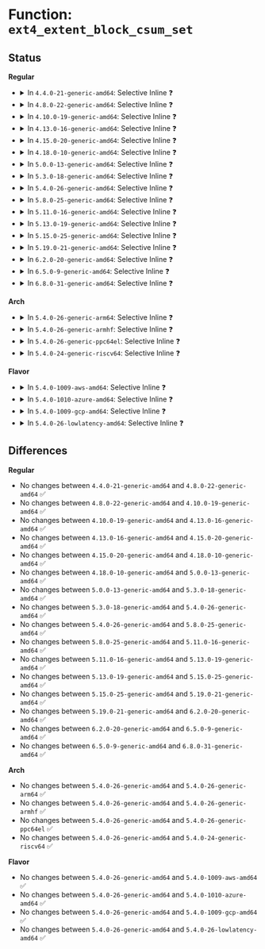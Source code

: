 # Function: <code>ext4_extent_block_csum_set</code>

## Status
<b>Regular</b>
<ul>
<li>
<details>
<summary>In <code>4.4.0-21-generic-amd64</code>: Selective Inline ❓</summary>

```c
void ext4_extent_block_csum_set(struct inode * inode, struct ext4_extent_header * eh)
```

```json
{
  "name": "ext4_extent_block_csum_set",
  "collision_type": "Unique Static",
  "inline_type": "Selective",
  "funcs": [
    {
      "addr": 18446744071581741728,
      "name": "ext4_extent_block_csum_set",
      "external": false,
      "loc": "fs/ext4/extents.c:86",
      "file": "fs/ext4/extents.c",
      "inline": "not declared, inlined",
      "caller_inline": [],
      "caller_func": [
        "fs/ext4/extents.c:__ext4_ext_dirty",
        "fs/ext4/extents.c:ext4_ext_insert_extent",
        "fs/ext4/extents.c:ext4_ext_insert_extent",
        "fs/ext4/extents.c:ext4_ext_insert_extent"
      ]
    }
  ],
  "symbols": [
    {
      "addr": 18446744071581741728,
      "name": "ext4_extent_block_csum_set",
      "section": ".text",
      "bind": "STB_LOCAL",
      "size": 145
    }
  ]
}
```
</details>
</li>
<li>
<details>
<summary>In <code>4.8.0-22-generic-amd64</code>: Selective Inline ❓</summary>

```c
void ext4_extent_block_csum_set(struct inode * inode, struct ext4_extent_header * eh)
```

```json
{
  "name": "ext4_extent_block_csum_set",
  "collision_type": "Unique Static",
  "inline_type": "Selective",
  "funcs": [
    {
      "addr": 18446744071581936784,
      "name": "ext4_extent_block_csum_set",
      "external": false,
      "loc": "fs/ext4/extents.c:86",
      "file": "fs/ext4/extents.c",
      "inline": "not declared, inlined",
      "caller_inline": [],
      "caller_func": [
        "fs/ext4/extents.c:ext4_ext_insert_extent",
        "fs/ext4/extents.c:ext4_ext_insert_extent",
        "fs/ext4/extents.c:ext4_ext_insert_extent",
        "fs/ext4/extents.c:__ext4_ext_dirty"
      ]
    }
  ],
  "symbols": [
    {
      "addr": 18446744071581936784,
      "name": "ext4_extent_block_csum_set",
      "section": ".text",
      "bind": "STB_LOCAL",
      "size": 145
    }
  ]
}
```
</details>
</li>
<li>
<details>
<summary>In <code>4.10.0-19-generic-amd64</code>: Selective Inline ❓</summary>

```c
void ext4_extent_block_csum_set(struct inode * inode, struct ext4_extent_header * eh)
```

```json
{
  "name": "ext4_extent_block_csum_set",
  "collision_type": "Unique Static",
  "inline_type": "Selective",
  "funcs": [
    {
      "addr": 18446744071582026848,
      "name": "ext4_extent_block_csum_set",
      "external": false,
      "loc": "fs/ext4/extents.c:86",
      "file": "fs/ext4/extents.c",
      "inline": "not declared, inlined",
      "caller_inline": [],
      "caller_func": [
        "fs/ext4/extents.c:ext4_ext_insert_extent",
        "fs/ext4/extents.c:ext4_ext_insert_extent",
        "fs/ext4/extents.c:ext4_ext_insert_extent",
        "fs/ext4/extents.c:__ext4_ext_dirty"
      ]
    }
  ],
  "symbols": [
    {
      "addr": 18446744071582026848,
      "name": "ext4_extent_block_csum_set",
      "section": ".text",
      "bind": "STB_LOCAL",
      "size": 145
    }
  ]
}
```
</details>
</li>
<li>
<details>
<summary>In <code>4.13.0-16-generic-amd64</code>: Selective Inline ❓</summary>

```c
void ext4_extent_block_csum_set(struct inode * inode, struct ext4_extent_header * eh)
```

```json
{
  "name": "ext4_extent_block_csum_set",
  "collision_type": "Unique Static",
  "inline_type": "Selective",
  "funcs": [
    {
      "addr": 18446744071581889584,
      "name": "ext4_extent_block_csum_set",
      "external": false,
      "loc": "fs/ext4/extents.c:86",
      "file": "fs/ext4/extents.c",
      "inline": "not declared, inlined",
      "caller_inline": [],
      "caller_func": [
        "fs/ext4/extents.c:ext4_ext_insert_extent",
        "fs/ext4/extents.c:ext4_ext_insert_extent",
        "fs/ext4/extents.c:ext4_ext_insert_extent",
        "fs/ext4/extents.c:__ext4_ext_dirty"
      ]
    }
  ],
  "symbols": [
    {
      "addr": 18446744071581889584,
      "name": "ext4_extent_block_csum_set",
      "section": ".text",
      "bind": "STB_LOCAL",
      "size": 69
    }
  ]
}
```
</details>
</li>
<li>
<details>
<summary>In <code>4.15.0-20-generic-amd64</code>: Selective Inline ❓</summary>

```c
void ext4_extent_block_csum_set(struct inode * inode, struct ext4_extent_header * eh)
```

```json
{
  "name": "ext4_extent_block_csum_set",
  "collision_type": "Unique Static",
  "inline_type": "Selective",
  "funcs": [
    {
      "addr": 18446744071582039600,
      "name": "ext4_extent_block_csum_set",
      "external": false,
      "loc": "fs/ext4/extents.c:86",
      "file": "fs/ext4/extents.c",
      "inline": "not declared, inlined",
      "caller_inline": [],
      "caller_func": [
        "fs/ext4/extents.c:ext4_ext_insert_extent",
        "fs/ext4/extents.c:ext4_ext_insert_extent",
        "fs/ext4/extents.c:ext4_ext_insert_extent",
        "fs/ext4/extents.c:__ext4_ext_dirty"
      ]
    }
  ],
  "symbols": [
    {
      "addr": 18446744071582039600,
      "name": "ext4_extent_block_csum_set",
      "section": ".text",
      "bind": "STB_LOCAL",
      "size": 162
    }
  ]
}
```
</details>
</li>
<li>
<details>
<summary>In <code>4.18.0-10-generic-amd64</code>: Selective Inline ❓</summary>

```c
void ext4_extent_block_csum_set(struct inode * inode, struct ext4_extent_header * eh)
```

```json
{
  "name": "ext4_extent_block_csum_set",
  "collision_type": "Unique Static",
  "inline_type": "Selective",
  "funcs": [
    {
      "addr": 18446744071582227936,
      "name": "ext4_extent_block_csum_set",
      "external": false,
      "loc": "fs/ext4/extents.c:74",
      "file": "fs/ext4/extents.c",
      "inline": "not declared, inlined",
      "caller_inline": [],
      "caller_func": [
        "fs/ext4/extents.c:ext4_ext_insert_extent",
        "fs/ext4/extents.c:ext4_ext_split",
        "fs/ext4/extents.c:ext4_ext_split",
        "fs/ext4/extents.c:__ext4_ext_dirty"
      ]
    }
  ],
  "symbols": [
    {
      "addr": 18446744071582227936,
      "name": "ext4_extent_block_csum_set",
      "section": ".text",
      "bind": "STB_LOCAL",
      "size": 162
    }
  ]
}
```
</details>
</li>
<li>
<details>
<summary>In <code>5.0.0-13-generic-amd64</code>: Selective Inline ❓</summary>

```c
void ext4_extent_block_csum_set(struct inode * inode, struct ext4_extent_header * eh)
```

```json
{
  "name": "ext4_extent_block_csum_set",
  "collision_type": "Unique Static",
  "inline_type": "Selective",
  "funcs": [
    {
      "addr": 18446744071582323024,
      "name": "ext4_extent_block_csum_set",
      "external": false,
      "loc": "fs/ext4/extents.c:74",
      "file": "fs/ext4/extents.c",
      "inline": "not declared, inlined",
      "caller_inline": [],
      "caller_func": [
        "fs/ext4/extents.c:ext4_ext_insert_extent",
        "fs/ext4/extents.c:ext4_ext_split",
        "fs/ext4/extents.c:ext4_ext_split",
        "fs/ext4/extents.c:__ext4_ext_dirty"
      ]
    }
  ],
  "symbols": [
    {
      "addr": 18446744071582323024,
      "name": "ext4_extent_block_csum_set",
      "section": ".text",
      "bind": "STB_LOCAL",
      "size": 162
    }
  ]
}
```
</details>
</li>
<li>
<details>
<summary>In <code>5.3.0-18-generic-amd64</code>: Selective Inline ❓</summary>

```c
void ext4_extent_block_csum_set(struct inode * inode, struct ext4_extent_header * eh)
```

```json
{
  "name": "ext4_extent_block_csum_set",
  "collision_type": "Unique Static",
  "inline_type": "Selective",
  "funcs": [
    {
      "addr": 18446744071582490176,
      "name": "ext4_extent_block_csum_set",
      "external": false,
      "loc": "fs/ext4/extents.c:74",
      "file": "fs/ext4/extents.c",
      "inline": "not declared, inlined",
      "caller_inline": [],
      "caller_func": [
        "fs/ext4/extents.c:ext4_ext_create_new_leaf",
        "fs/ext4/extents.c:ext4_ext_split",
        "fs/ext4/extents.c:ext4_ext_split",
        "fs/ext4/extents.c:__ext4_ext_dirty"
      ]
    }
  ],
  "symbols": [
    {
      "addr": 18446744071582490176,
      "name": "ext4_extent_block_csum_set",
      "section": ".text",
      "bind": "STB_LOCAL",
      "size": 155
    }
  ]
}
```
</details>
</li>
<li>
<details>
<summary>In <code>5.4.0-26-generic-amd64</code>: Selective Inline ❓</summary>

```c
void ext4_extent_block_csum_set(struct inode * inode, struct ext4_extent_header * eh)
```

```json
{
  "name": "ext4_extent_block_csum_set",
  "collision_type": "Unique Static",
  "inline_type": "Selective",
  "funcs": [
    {
      "addr": 18446744071582589792,
      "name": "ext4_extent_block_csum_set",
      "external": false,
      "loc": "fs/ext4/extents.c:74",
      "file": "fs/ext4/extents.c",
      "inline": "not declared, inlined",
      "caller_inline": [],
      "caller_func": [
        "fs/ext4/extents.c:ext4_ext_create_new_leaf",
        "fs/ext4/extents.c:ext4_ext_split",
        "fs/ext4/extents.c:ext4_ext_split",
        "fs/ext4/extents.c:__ext4_ext_dirty"
      ]
    }
  ],
  "symbols": [
    {
      "addr": 18446744071582589792,
      "name": "ext4_extent_block_csum_set",
      "section": ".text",
      "bind": "STB_LOCAL",
      "size": 68
    }
  ]
}
```
</details>
</li>
<li>
<details>
<summary>In <code>5.8.0-25-generic-amd64</code>: Selective Inline ❓</summary>

```c
void ext4_extent_block_csum_set(struct inode * inode, struct ext4_extent_header * eh)
```

```json
{
  "name": "ext4_extent_block_csum_set",
  "collision_type": "Unique Static",
  "inline_type": "Selective",
  "funcs": [
    {
      "addr": 18446744071582898368,
      "name": "ext4_extent_block_csum_set",
      "external": false,
      "loc": "fs/ext4/extents.c:75",
      "file": "fs/ext4/extents.c",
      "inline": "not declared, inlined",
      "caller_inline": [],
      "caller_func": [
        "fs/ext4/extents.c:ext4_ext_grow_indepth",
        "fs/ext4/extents.c:ext4_ext_split",
        "fs/ext4/extents.c:ext4_ext_split",
        "fs/ext4/extents.c:__ext4_ext_dirty"
      ]
    }
  ],
  "symbols": [
    {
      "addr": 18446744071582898368,
      "name": "ext4_extent_block_csum_set",
      "section": ".text",
      "bind": "STB_LOCAL",
      "size": 160
    }
  ]
}
```
</details>
</li>
<li>
<details>
<summary>In <code>5.11.0-16-generic-amd64</code>: Selective Inline ❓</summary>

```c
void ext4_extent_block_csum_set(struct inode * inode, struct ext4_extent_header * eh)
```

```json
{
  "name": "ext4_extent_block_csum_set",
  "collision_type": "Unique Static",
  "inline_type": "Selective",
  "funcs": [
    {
      "addr": 18446744071582970288,
      "name": "ext4_extent_block_csum_set",
      "external": false,
      "loc": "fs/ext4/extents.c:75",
      "file": "fs/ext4/extents.c",
      "inline": "not declared, inlined",
      "caller_inline": [],
      "caller_func": [
        "fs/ext4/extents.c:ext4_ext_grow_indepth",
        "fs/ext4/extents.c:ext4_ext_split",
        "fs/ext4/extents.c:ext4_ext_split",
        "fs/ext4/extents.c:__ext4_ext_dirty"
      ]
    }
  ],
  "symbols": [
    {
      "addr": 18446744071582970288,
      "name": "ext4_extent_block_csum_set",
      "section": ".text",
      "bind": "STB_LOCAL",
      "size": 160
    }
  ]
}
```
</details>
</li>
<li>
<details>
<summary>In <code>5.13.0-19-generic-amd64</code>: Selective Inline ❓</summary>

```c
void ext4_extent_block_csum_set(struct inode * inode, struct ext4_extent_header * eh)
```

```json
{
  "name": "ext4_extent_block_csum_set",
  "collision_type": "Unique Static",
  "inline_type": "Selective",
  "funcs": [
    {
      "addr": 18446744071582996080,
      "name": "ext4_extent_block_csum_set",
      "external": false,
      "loc": "fs/ext4/extents.c:75",
      "file": "fs/ext4/extents.c",
      "inline": "not declared, inlined",
      "caller_inline": [],
      "caller_func": [
        "fs/ext4/extents.c:ext4_ext_grow_indepth",
        "fs/ext4/extents.c:ext4_ext_split",
        "fs/ext4/extents.c:ext4_ext_split",
        "fs/ext4/extents.c:__ext4_ext_dirty"
      ]
    }
  ],
  "symbols": [
    {
      "addr": 18446744071582996080,
      "name": "ext4_extent_block_csum_set",
      "section": ".text",
      "bind": "STB_LOCAL",
      "size": 155
    }
  ]
}
```
</details>
</li>
<li>
<details>
<summary>In <code>5.15.0-25-generic-amd64</code>: Selective Inline ❓</summary>

```c
void ext4_extent_block_csum_set(struct inode * inode, struct ext4_extent_header * eh)
```

```json
{
  "name": "ext4_extent_block_csum_set",
  "collision_type": "Unique Static",
  "inline_type": "Selective",
  "funcs": [
    {
      "addr": 18446744071583333808,
      "name": "ext4_extent_block_csum_set",
      "external": false,
      "loc": "fs/ext4/extents.c:75",
      "file": "fs/ext4/extents.c",
      "inline": "not declared, inlined",
      "caller_inline": [],
      "caller_func": [
        "fs/ext4/extents.c:ext4_ext_grow_indepth",
        "fs/ext4/extents.c:ext4_ext_split",
        "fs/ext4/extents.c:ext4_ext_split",
        "fs/ext4/extents.c:__ext4_ext_dirty"
      ]
    }
  ],
  "symbols": [
    {
      "addr": 18446744071583333808,
      "name": "ext4_extent_block_csum_set",
      "section": ".text",
      "bind": "STB_LOCAL",
      "size": 155
    }
  ]
}
```
</details>
</li>
<li>
<details>
<summary>In <code>5.19.0-21-generic-amd64</code>: Selective Inline ❓</summary>

```c
void ext4_extent_block_csum_set(struct inode * inode, struct ext4_extent_header * eh)
```

```json
{
  "name": "ext4_extent_block_csum_set",
  "collision_type": "Unique Static",
  "inline_type": "Selective",
  "funcs": [
    {
      "addr": 18446744071583842912,
      "name": "ext4_extent_block_csum_set",
      "external": false,
      "loc": "fs/ext4/extents.c:75",
      "file": "fs/ext4/extents.c",
      "inline": "not declared, inlined",
      "caller_inline": [],
      "caller_func": [
        "fs/ext4/extents.c:ext4_ext_grow_indepth",
        "fs/ext4/extents.c:ext4_ext_split",
        "fs/ext4/extents.c:ext4_ext_split",
        "fs/ext4/extents.c:__ext4_ext_dirty"
      ]
    }
  ],
  "symbols": [
    {
      "addr": 18446744071583842912,
      "name": "ext4_extent_block_csum_set",
      "section": ".text",
      "bind": "STB_LOCAL",
      "size": 185
    }
  ]
}
```
</details>
</li>
<li>
<details>
<summary>In <code>6.2.0-20-generic-amd64</code>: Selective Inline ❓</summary>

```c
void ext4_extent_block_csum_set(struct inode * inode, struct ext4_extent_header * eh)
```

```json
{
  "name": "ext4_extent_block_csum_set",
  "collision_type": "Unique Static",
  "inline_type": "Selective",
  "funcs": [
    {
      "addr": 18446744071584466784,
      "name": "ext4_extent_block_csum_set",
      "external": false,
      "loc": "fs/ext4/extents.c:75",
      "file": "fs/ext4/extents.c",
      "inline": "not declared, inlined",
      "caller_inline": [],
      "caller_func": [
        "fs/ext4/extents.c:ext4_ext_grow_indepth",
        "fs/ext4/extents.c:ext4_ext_split",
        "fs/ext4/extents.c:ext4_ext_split",
        "fs/ext4/extents.c:__ext4_ext_dirty"
      ]
    }
  ],
  "symbols": [
    {
      "addr": 18446744071584466784,
      "name": "ext4_extent_block_csum_set",
      "section": ".text",
      "bind": "STB_LOCAL",
      "size": 185
    }
  ]
}
```
</details>
</li>
<li>
<details>
<summary>In <code>6.5.0-9-generic-amd64</code>: Selective Inline ❓</summary>

```c
void ext4_extent_block_csum_set(struct inode * inode, struct ext4_extent_header * eh)
```

```json
{
  "name": "ext4_extent_block_csum_set",
  "collision_type": "Unique Static",
  "inline_type": "Selective",
  "funcs": [
    {
      "addr": 18446744071584695680,
      "name": "ext4_extent_block_csum_set",
      "external": false,
      "loc": "fs/ext4/extents.c:75",
      "file": "fs/ext4/extents.c",
      "inline": "not declared, inlined",
      "caller_inline": [],
      "caller_func": [
        "fs/ext4/extents.c:ext4_ext_grow_indepth",
        "fs/ext4/extents.c:ext4_ext_split",
        "fs/ext4/extents.c:ext4_ext_split",
        "fs/ext4/extents.c:__ext4_ext_dirty"
      ]
    }
  ],
  "symbols": [
    {
      "addr": 18446744071584695680,
      "name": "ext4_extent_block_csum_set",
      "section": ".text",
      "bind": "STB_LOCAL",
      "size": 185
    }
  ]
}
```
</details>
</li>
<li>
<details>
<summary>In <code>6.8.0-31-generic-amd64</code>: Selective Inline ❓</summary>

```c
void ext4_extent_block_csum_set(struct inode * inode, struct ext4_extent_header * eh)
```

```json
{
  "name": "ext4_extent_block_csum_set",
  "collision_type": "Unique Static",
  "inline_type": "Selective",
  "funcs": [
    {
      "addr": 18446744071584928368,
      "name": "ext4_extent_block_csum_set",
      "external": false,
      "loc": "fs/ext4/extents.c:75",
      "file": "fs/ext4/extents.c",
      "inline": "not declared, inlined",
      "caller_inline": [],
      "caller_func": [
        "fs/ext4/extents.c:ext4_ext_grow_indepth",
        "fs/ext4/extents.c:ext4_ext_split",
        "fs/ext4/extents.c:ext4_ext_split",
        "fs/ext4/extents.c:__ext4_ext_dirty"
      ]
    }
  ],
  "symbols": [
    {
      "addr": 18446744071584928368,
      "name": "ext4_extent_block_csum_set",
      "section": ".text",
      "bind": "STB_LOCAL",
      "size": 185
    }
  ]
}
```
</details>
</li>
</ul>
<b>Arch</b>
<ul>
<li>
<details>
<summary>In <code>5.4.0-26-generic-arm64</code>: Selective Inline ❓</summary>

```c
void ext4_extent_block_csum_set(struct inode * inode, struct ext4_extent_header * eh)
```

```json
{
  "name": "ext4_extent_block_csum_set",
  "collision_type": "Unique Static",
  "inline_type": "Selective",
  "funcs": [
    {
      "addr": 18446603336494238000,
      "name": "ext4_extent_block_csum_set",
      "external": false,
      "loc": "fs/ext4/extents.c:74",
      "file": "fs/ext4/extents.c",
      "inline": "not declared, inlined",
      "caller_inline": [],
      "caller_func": [
        "fs/ext4/extents.c:ext4_ext_create_new_leaf",
        "fs/ext4/extents.c:ext4_ext_split",
        "fs/ext4/extents.c:ext4_ext_split",
        "fs/ext4/extents.c:__ext4_ext_dirty"
      ]
    }
  ],
  "symbols": [
    {
      "addr": 18446603336494238000,
      "name": "ext4_extent_block_csum_set",
      "section": ".text",
      "bind": "STB_LOCAL",
      "size": 152
    }
  ]
}
```
</details>
</li>
<li>
<details>
<summary>In <code>5.4.0-26-generic-armhf</code>: Selective Inline ❓</summary>

```c
void ext4_extent_block_csum_set(struct inode * inode, struct ext4_extent_header * eh)
```

```json
{
  "name": "ext4_extent_block_csum_set",
  "collision_type": "Unique Static",
  "inline_type": "Selective",
  "funcs": [
    {
      "addr": 3227670168,
      "name": "ext4_extent_block_csum_set",
      "external": false,
      "loc": "fs/ext4/extents.c:74",
      "file": "fs/ext4/extents.c",
      "inline": "not declared, inlined",
      "caller_inline": [],
      "caller_func": [
        "fs/ext4/extents.c:ext4_ext_create_new_leaf",
        "fs/ext4/extents.c:ext4_ext_split",
        "fs/ext4/extents.c:ext4_ext_split",
        "fs/ext4/extents.c:__ext4_ext_dirty"
      ]
    }
  ],
  "symbols": [
    {
      "addr": 3227670168,
      "name": "ext4_extent_block_csum_set",
      "section": ".text",
      "bind": "STB_LOCAL",
      "size": 192
    }
  ]
}
```
</details>
</li>
<li>
<details>
<summary>In <code>5.4.0-26-generic-ppc64el</code>: Selective Inline ❓</summary>

```c
void ext4_extent_block_csum_set(struct inode * inode, struct ext4_extent_header * eh)
```

```json
{
  "name": "ext4_extent_block_csum_set",
  "collision_type": "Unique Static",
  "inline_type": "Selective",
  "funcs": [
    {
      "addr": 13835058055287941552,
      "name": "ext4_extent_block_csum_set",
      "external": false,
      "loc": "fs/ext4/extents.c:74",
      "file": "fs/ext4/extents.c",
      "inline": "not declared, inlined",
      "caller_inline": [],
      "caller_func": [
        "fs/ext4/extents.c:ext4_ext_insert_extent",
        "fs/ext4/extents.c:ext4_ext_split",
        "fs/ext4/extents.c:ext4_ext_split",
        "fs/ext4/extents.c:__ext4_ext_dirty"
      ]
    }
  ],
  "symbols": [
    {
      "addr": 13835058055287941552,
      "name": "ext4_extent_block_csum_set",
      "section": ".text",
      "bind": "STB_LOCAL",
      "size": 240
    }
  ]
}
```
</details>
</li>
<li>
<details>
<summary>In <code>5.4.0-24-generic-riscv64</code>: Selective Inline ❓</summary>

```c
void ext4_extent_block_csum_set(struct inode * inode, struct ext4_extent_header * eh)
```

```json
{
  "name": "ext4_extent_block_csum_set",
  "collision_type": "Unique Static",
  "inline_type": "Selective",
  "funcs": [
    {
      "addr": 18446743936273691770,
      "name": "ext4_extent_block_csum_set",
      "external": false,
      "loc": "fs/ext4/extents.c:74",
      "file": "fs/ext4/extents.c",
      "inline": "not declared, inlined",
      "caller_inline": [],
      "caller_func": [
        "fs/ext4/extents.c:ext4_ext_create_new_leaf",
        "fs/ext4/extents.c:ext4_ext_split",
        "fs/ext4/extents.c:ext4_ext_split",
        "fs/ext4/extents.c:__ext4_ext_dirty"
      ]
    }
  ],
  "symbols": [
    {
      "addr": 18446743936273691770,
      "name": "ext4_extent_block_csum_set",
      "section": ".text",
      "bind": "STB_LOCAL",
      "size": 148
    }
  ]
}
```
</details>
</li>
</ul>
<b>Flavor</b>
<ul>
<li>
<details>
<summary>In <code>5.4.0-1009-aws-amd64</code>: Selective Inline ❓</summary>

```c
void ext4_extent_block_csum_set(struct inode * inode, struct ext4_extent_header * eh)
```

```json
{
  "name": "ext4_extent_block_csum_set",
  "collision_type": "Unique Static",
  "inline_type": "Selective",
  "funcs": [
    {
      "addr": 18446744071582558528,
      "name": "ext4_extent_block_csum_set",
      "external": false,
      "loc": "fs/ext4/extents.c:74",
      "file": "fs/ext4/extents.c",
      "inline": "not declared, inlined",
      "caller_inline": [],
      "caller_func": [
        "fs/ext4/extents.c:ext4_ext_create_new_leaf",
        "fs/ext4/extents.c:ext4_ext_split",
        "fs/ext4/extents.c:ext4_ext_split",
        "fs/ext4/extents.c:__ext4_ext_dirty"
      ]
    }
  ],
  "symbols": [
    {
      "addr": 18446744071582558528,
      "name": "ext4_extent_block_csum_set",
      "section": ".text",
      "bind": "STB_LOCAL",
      "size": 68
    }
  ]
}
```
</details>
</li>
<li>
<details>
<summary>In <code>5.4.0-1010-azure-amd64</code>: Selective Inline ❓</summary>

```c
void ext4_extent_block_csum_set(struct inode * inode, struct ext4_extent_header * eh)
```

```json
{
  "name": "ext4_extent_block_csum_set",
  "collision_type": "Unique Static",
  "inline_type": "Selective",
  "funcs": [
    {
      "addr": 18446744071582495696,
      "name": "ext4_extent_block_csum_set",
      "external": false,
      "loc": "fs/ext4/extents.c:74",
      "file": "fs/ext4/extents.c",
      "inline": "not declared, inlined",
      "caller_inline": [],
      "caller_func": [
        "fs/ext4/extents.c:ext4_ext_create_new_leaf",
        "fs/ext4/extents.c:ext4_ext_split",
        "fs/ext4/extents.c:ext4_ext_split",
        "fs/ext4/extents.c:__ext4_ext_dirty"
      ]
    }
  ],
  "symbols": [
    {
      "addr": 18446744071582495696,
      "name": "ext4_extent_block_csum_set",
      "section": ".text",
      "bind": "STB_LOCAL",
      "size": 68
    }
  ]
}
```
</details>
</li>
<li>
<details>
<summary>In <code>5.4.0-1009-gcp-amd64</code>: Selective Inline ❓</summary>

```c
void ext4_extent_block_csum_set(struct inode * inode, struct ext4_extent_header * eh)
```

```json
{
  "name": "ext4_extent_block_csum_set",
  "collision_type": "Unique Static",
  "inline_type": "Selective",
  "funcs": [
    {
      "addr": 18446744071582548640,
      "name": "ext4_extent_block_csum_set",
      "external": false,
      "loc": "fs/ext4/extents.c:74",
      "file": "fs/ext4/extents.c",
      "inline": "not declared, inlined",
      "caller_inline": [],
      "caller_func": [
        "fs/ext4/extents.c:ext4_ext_create_new_leaf",
        "fs/ext4/extents.c:ext4_ext_split",
        "fs/ext4/extents.c:ext4_ext_split",
        "fs/ext4/extents.c:__ext4_ext_dirty"
      ]
    }
  ],
  "symbols": [
    {
      "addr": 18446744071582548640,
      "name": "ext4_extent_block_csum_set",
      "section": ".text",
      "bind": "STB_LOCAL",
      "size": 68
    }
  ]
}
```
</details>
</li>
<li>
<details>
<summary>In <code>5.4.0-26-lowlatency-amd64</code>: Selective Inline ❓</summary>

```c
void ext4_extent_block_csum_set(struct inode * inode, struct ext4_extent_header * eh)
```

```json
{
  "name": "ext4_extent_block_csum_set",
  "collision_type": "Unique Static",
  "inline_type": "Selective",
  "funcs": [
    {
      "addr": 18446744071582629792,
      "name": "ext4_extent_block_csum_set",
      "external": false,
      "loc": "fs/ext4/extents.c:74",
      "file": "fs/ext4/extents.c",
      "inline": "not declared, inlined",
      "caller_inline": [],
      "caller_func": [
        "fs/ext4/extents.c:ext4_ext_create_new_leaf",
        "fs/ext4/extents.c:ext4_ext_split",
        "fs/ext4/extents.c:ext4_ext_split",
        "fs/ext4/extents.c:__ext4_ext_dirty"
      ]
    }
  ],
  "symbols": [
    {
      "addr": 18446744071582629792,
      "name": "ext4_extent_block_csum_set",
      "section": ".text",
      "bind": "STB_LOCAL",
      "size": 68
    }
  ]
}
```
</details>
</li>
</ul>

## Differences
<b>Regular</b>
<ul>
<li>
No changes between <code>4.4.0-21-generic-amd64</code> and <code>4.8.0-22-generic-amd64</code> ✅
</li>
<li>
No changes between <code>4.8.0-22-generic-amd64</code> and <code>4.10.0-19-generic-amd64</code> ✅
</li>
<li>
No changes between <code>4.10.0-19-generic-amd64</code> and <code>4.13.0-16-generic-amd64</code> ✅
</li>
<li>
No changes between <code>4.13.0-16-generic-amd64</code> and <code>4.15.0-20-generic-amd64</code> ✅
</li>
<li>
No changes between <code>4.15.0-20-generic-amd64</code> and <code>4.18.0-10-generic-amd64</code> ✅
</li>
<li>
No changes between <code>4.18.0-10-generic-amd64</code> and <code>5.0.0-13-generic-amd64</code> ✅
</li>
<li>
No changes between <code>5.0.0-13-generic-amd64</code> and <code>5.3.0-18-generic-amd64</code> ✅
</li>
<li>
No changes between <code>5.3.0-18-generic-amd64</code> and <code>5.4.0-26-generic-amd64</code> ✅
</li>
<li>
No changes between <code>5.4.0-26-generic-amd64</code> and <code>5.8.0-25-generic-amd64</code> ✅
</li>
<li>
No changes between <code>5.8.0-25-generic-amd64</code> and <code>5.11.0-16-generic-amd64</code> ✅
</li>
<li>
No changes between <code>5.11.0-16-generic-amd64</code> and <code>5.13.0-19-generic-amd64</code> ✅
</li>
<li>
No changes between <code>5.13.0-19-generic-amd64</code> and <code>5.15.0-25-generic-amd64</code> ✅
</li>
<li>
No changes between <code>5.15.0-25-generic-amd64</code> and <code>5.19.0-21-generic-amd64</code> ✅
</li>
<li>
No changes between <code>5.19.0-21-generic-amd64</code> and <code>6.2.0-20-generic-amd64</code> ✅
</li>
<li>
No changes between <code>6.2.0-20-generic-amd64</code> and <code>6.5.0-9-generic-amd64</code> ✅
</li>
<li>
No changes between <code>6.5.0-9-generic-amd64</code> and <code>6.8.0-31-generic-amd64</code> ✅
</li>
</ul>
<b>Arch</b>
<ul>
<li>
No changes between <code>5.4.0-26-generic-amd64</code> and <code>5.4.0-26-generic-arm64</code> ✅
</li>
<li>
No changes between <code>5.4.0-26-generic-amd64</code> and <code>5.4.0-26-generic-armhf</code> ✅
</li>
<li>
No changes between <code>5.4.0-26-generic-amd64</code> and <code>5.4.0-26-generic-ppc64el</code> ✅
</li>
<li>
No changes between <code>5.4.0-26-generic-amd64</code> and <code>5.4.0-24-generic-riscv64</code> ✅
</li>
</ul>
<b>Flavor</b>
<ul>
<li>
No changes between <code>5.4.0-26-generic-amd64</code> and <code>5.4.0-1009-aws-amd64</code> ✅
</li>
<li>
No changes between <code>5.4.0-26-generic-amd64</code> and <code>5.4.0-1010-azure-amd64</code> ✅
</li>
<li>
No changes between <code>5.4.0-26-generic-amd64</code> and <code>5.4.0-1009-gcp-amd64</code> ✅
</li>
<li>
No changes between <code>5.4.0-26-generic-amd64</code> and <code>5.4.0-26-lowlatency-amd64</code> ✅
</li>
</ul>
